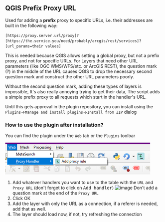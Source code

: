 ## QGIS Prefix Proxy URL

Used for adding a **prefix** proxy to specific URLs, i.e. their addresses are built in the following way:

`[https://proxy.server.url/proxy]?[https://the.service.you/need/probably/arcgis/rest/services]?[url_params=their values]`


This is needed because QGIS allows setting a global proxy, but not a prefix proxy, and not for specific URLs. For Layers that
need other URL parameters (like OGC WMS/WFS/etc. or ArcGIS REST), the question mark (?) in the middle of the URL causes QGIS to
drop the necessary second question mark and construct the other URL parameters poorly.

Without the second question mark, adding these types of layers is impossible,
It's also really annoying trying to get their data,
The script adds a simple prefix proxy to all requests which start in the handler's URL.


Until this gets approval in the plugin repository, 
you can install using the `Plugins`->`Manage and install plugins`->`Install from ZIP` dialog

### How to use the plugin after installation?

You can find the plugin under the `Web` tab or the `Plugins` toolbar

![Alt text](plugin_location.png)


1.  Add whatever handlers you want to use to the table with the `URL` and `Proxy URL` (don't forget to click on <kbd>Add handler</kbd>)
![image](https://github.com/bogind/prefix_proxy/assets/26594971/10e87a21-07fa-4898-b030-a091b1ebd877)
Don't add a question mark at the end of the `Proxy URL`
2. Click OK
3. Add the layer with only the URL as a connection, if a referer is needed, add that as well.
4. The layer should load now, if not, try refreshing the connection